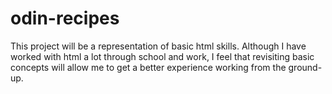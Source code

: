 # odin-recipes

This project will be a representation of basic html skills. Although I have worked with html a lot through school and work, I feel that revisiting basic concepts will allow me to get a better experience working from the ground-up.
